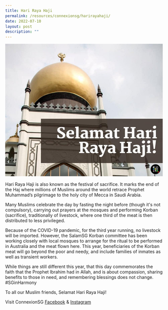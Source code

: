 ```yaml
---
title: Hari Raya Haji
permalink: /resources/connexionsg/harirayahaji/
date: 2022-07-10
layout: post
description: ""
---
```

![](/images/connexionsg/hari%20raya%20haji.jpg)

Hari Raya Haji is also known as the festival of sacrifice. It marks the end of the Haj where millions of Muslims around the world retrace Prophet Muhammad’s pilgrimage to the holy city of Mecca in Saudi Arabia.

Many Muslims celebrate the day by fasting the night before (though it's not compulsory), carrying out prayers at the mosques and performing Korban (sacrifice), traditionally of livestock, where one third of the meat is then distributed to less privileged.

Because of the COVID-19 pandemic, for the third year running, no livestock will be imported. However, the SalamSG Korban committee has been working closely with local mosques to arrange for the ritual to be performed in Australia and the meat flown here. This year, beneficiaries of the Korban meat will go beyond the poor and needy, and include families of inmates as well as transient workers.

While things are still different this year, that this day commemorates the faith that the Prophet Ibrahim had in Allah, and is about compassion, sharing benefits to those in need, and remembering blessings does not change. #SGinHarmony

To all our Muslim friends, Selamat Hari Raya Haji!

Visit ConnexionSG [Facebook](https://www.facebook.com/ConnexionSG) & [Instagram](https://www.instagram.com/connexionsg/)
